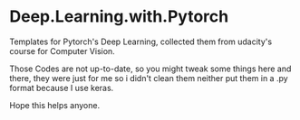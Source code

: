 # Deep.Learning.with.Pytorch
Templates for Pytorch's Deep Learning, collected them from udacity's course for Computer Vision. 

Those Codes are not up-to-date, so you might tweak some things here and there, they were just for me so i didn't clean them neither put them in a .py format because I use keras.

Hope this helps anyone.
